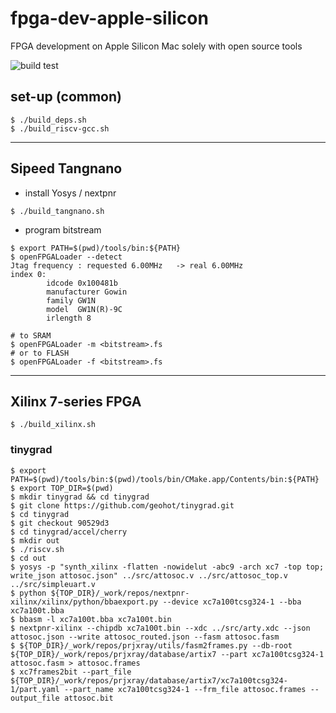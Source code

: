 # fpga-dev-apple-silicon

FPGA development on Apple Silicon Mac solely with open source tools

![build test](https://github.com/t-kuha/fpga-dev-apple-silicon/actions/workflows/build.yml/badge.svg)

## set-up (common)

```shell-session
$ ./build_deps.sh
$ ./build_riscv-gcc.sh
```

***

## Sipeed Tangnano

- install Yosys / nextpnr

```shell-session
$ ./build_tangnano.sh
```

- program bitstream

```
$ export PATH=$(pwd)/tools/bin:${PATH}
$ openFPGALoader --detect
Jtag frequency : requested 6.00MHz   -> real 6.00MHz  
index 0:
        idcode 0x100481b
        manufacturer Gowin
        family GW1N
        model  GW1N(R)-9C
        irlength 8

# to SRAM
$ openFPGALoader -m <bitstream>.fs
# or to FLASH
$ openFPGALoader -f <bitstream>.fs
```

***

## Xilinx 7-series FPGA

```shell-session
$ ./build_xilinx.sh
```

### tinygrad

```shell-session
$ export PATH=$(pwd)/tools/bin:$(pwd)/tools/bin/CMake.app/Contents/bin:${PATH}
$ export TOP_DIR=$(pwd)
$ mkdir tinygrad && cd tinygrad
$ git clone https://github.com/geohot/tinygrad.git
$ cd tinygrad
$ git checkout 90529d3
$ cd tinygrad/accel/cherry
$ mkdir out
$ ./riscv.sh
$ cd out
$ yosys -p "synth_xilinx -flatten -nowidelut -abc9 -arch xc7 -top top; write_json attosoc.json" ../src/attosoc.v ../src/attosoc_top.v ../src/simpleuart.v
$ python ${TOP_DIR}/_work/repos/nextpnr-xilinx/xilinx/python/bbaexport.py --device xc7a100tcsg324-1 --bba xc7a100t.bba
$ bbasm -l xc7a100t.bba xc7a100t.bin
$ nextpnr-xilinx --chipdb xc7a100t.bin --xdc ../src/arty.xdc --json attosoc.json --write attosoc_routed.json --fasm attosoc.fasm
$ ${TOP_DIR}/_work/repos/prjxray/utils/fasm2frames.py --db-root ${TOP_DIR}/_work/repos/prjxray/database/artix7 --part xc7a100tcsg324-1 attosoc.fasm > attosoc.frames
$ xc7frames2bit --part_file ${TOP_DIR}/_work/repos/prjxray/database/artix7/xc7a100tcsg324-1/part.yaml --part_name xc7a100tcsg324-1 --frm_file attosoc.frames --output_file attosoc.bit
```
